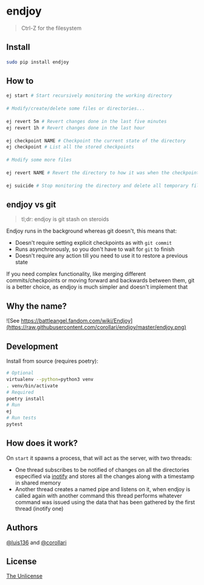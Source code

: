 # endjoy

> Ctrl-Z for the filesystem

## Install
```bash
sudo pip install endjoy
```

## How to

```bash
ej start # Start recursively monitoring the working directory

# Modify/create/delete some files or directories...

ej revert 5m # Revert changes done in the last five minutes
ej revert 1h # Revert changes done in the last hour

ej checkpoint NAME # Checkpoint the current state of the directory
ej checkpoint # List all the stored checkpoints

# Modify some more files

ej revert NAME # Revert the directory to how it was when the checkpoint NAME was created

ej suicide # Stop monitoring the directory and delete all temporary files created
```

## endjoy vs git
> tl;dr: endjoy is git stash on steroids

Endjoy runs in the background whereas git doesn't, this means that:
- Doesn't require setting explicit checkpoints as with `git commit`
- Runs asynchronously, so you don't have to wait for `git` to finish
- Doesn't require any action till you need to use it to restore a previous state

If you need complex functionality, like merging different commits/checkpoints or moving forward and backwards between them, git is a better choice, as endjoy is much simpler and doesn't implement that

## Why the name?
![See https://battleangel.fandom.com/wiki/Endjoy](https://raw.githubusercontent.com/corollari/endjoy/master/endjoy.png)

## Development
Install from source (requires poetry):
```bash
# Optional
virtualenv --python=python3 venv
. venv/bin/activate
# Required
poetry install
# Run
ej
# Run tests
pytest
```

## How does it work?
On `start` it spawns a process, that will act as the server, with two threads:
- One thread subscribes to be notified of changes on all the directories especified via [inotify](http://man7.org/linux/man-pages/man7/inotify.7.html) and stores all the changes along with a timestamp in shared memory
- Another thread creates a named pipe and listens on it, when endjoy is called again with another command this thread performs whatever command was issued using the data that has been gathered by the first thread (inotify one)

## Authors
[@luis136](https://github.com/luis136) and [@corollari](https://github.com/corollari)

## License
[The Unlicense](https://raw.githubusercontent.com/corollari/endjoy/master/LICENSE)
